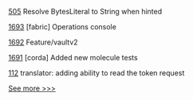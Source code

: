 
[505](https://github.com/hyperledger-labs/solang/pull/505) Resolve BytesLiteral to String when hinted

[1693](https://github.com/hyperledger-labs/blockchain-automation-framework/pull/1693) [fabric] Operations console

[1692](https://github.com/hyperledger-labs/blockchain-automation-framework/pull/1692) Feature/vaultv2

[1691](https://github.com/hyperledger-labs/blockchain-automation-framework/pull/1691) [corda] Added new molecule tests

[112](https://github.com/hyperledger-labs/fabric-token-sdk/pull/112) translator: adding ability to read the token request


[See more >>>](https://start-here.hyperledger.org/pull-requests)

